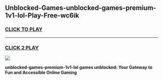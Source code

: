 
## Unblocked-Games-unblocked-games-premium-1v1-lol-Play-Free-wc6ik
<h3>
<a href="https://premium76.site?title=unblocked-games-premium-1v1-lol&ref=18A1">CLICK TO PLAY</a></h3>
<hr>

<h3>
<a href="https://premium76.site?title=unblocked-games-premium-1v1-lol&ref=18A1">CLICK 2 PLAY</a>
  
</h3>

<a href="https://premium76.site?title=unblocked-games-premium-1v1-lol&ref=18A1"><img src="https://clearcache.store/games.png"></a>


**unblocked-games-premium-1v1-lol games unblocked: Your Gateway to Fun and Accessible Online Gaming**
